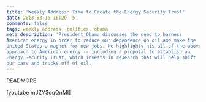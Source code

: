 ```yaml
---
title: 'Weekly Address: Time to Create the Energy Security Trust'
date: 2013-03-16 16:20 -5
comments: false
tags: weekly address, politics, obama
meta_description: 'President Obama discusses the need to harness
American energy in order to reduce our dependence on oil and make the
United States a magnet for new jobs. He highlights his all-of-the-above
approach to American energy -- including a proposal to establish an
Energy Security Trust, which invests in research that will help shift
our cars and trucks off of oil.'
---
```

READMORE

[youtube mJZY3oqQnMI]
